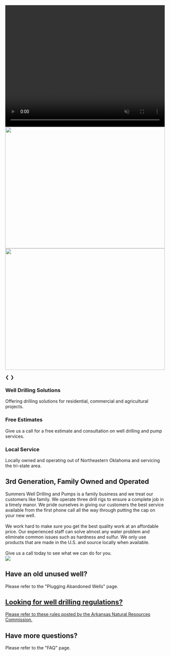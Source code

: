 <script src="{{ '/js/carousel.js?v=' | append: site.github.build_revision | relative_url }}"></script>
<!-- Slideshow container -->
<div class="slideshow-container">

  <!-- Full-width images with number and caption text -->

  <div class="mySlides fade">
    <video muted playsInLine src="{{ '/images/ColcordFast.mov' | relative_url }}" style="width:100%; object-fit: fill; height: calc(100vw * .4);"></video>
  </div>

  <div class="mySlides fade">
    <img src="{{ '/images/yellowrig.jpg?v=' | append: site.github.build_revision | relative_url }}" style="width:100%; height: calc(100vw * .4);">
  </div>

  <div class="mySlides fade">
    <img src="{{ '/images/silver3QuarterTonCropped.jpeg?v=' | append: site.github.build_revision | relative_url }}" style="width:100%; height: calc(100vw * .4);">
  </div>

  <!-- Next and previous buttons -->
  <a class="prev" onclick="goBack()">&#10094;</a>
  <a class="next" onclick="autoSlide()">&#10095;</a>

</div>
<div class="mid-page-lists">
	<span class="mid-page-list-border">
		<h3>Well Drilling Solutions</h3>
		<div class="mid-page-info">
			Offering drilling solutions for residential, commercial and agricultural projects.
		</div>
	</span>
	<span id="hideWhenSmall" class="mid-page-list-border mid-page-additional-section">
		<h3>Free Estimates</h3>
		<div class="mid-page-info">
			Give us a call for a free estimate and consultation on well drilling and pump services.
		</div>
	</span>
	<span id="hideWhenSmall" class="mid-page-additional-section">
		<h3>Local Service</h3>
		<div class="mid-page-info">
			Locally owned and operating out of Northeastern Oklahoma and servicing the tri-state area.
		</div>
	</span>
</div>


<!-- <div style="width:100%; display: inline; background-color: #BFC0C0">
<div style="display: inline-block">

</div>
<div style="display: inline-block"> -->
<div class="content">
	<div class="content-left">
		<div class="content-left-header">
			<h2>3rd Generation, Family Owned and Operated</h2>
		</div>
		<div class="content-left-body">
			Summers Well Drilling and Pumps is a family business and we treat our customers like family.
			We operate three drill rigs to ensure a complete job in a timely manor. We pride ourselves in giving our customers the best service available from the first phone call all the way through putting the cap on your new well.<br /><br />
			We work hard to make sure you get the best quality work at an affordable price. Our experienced staff can solve almost any water problem and eliminate common issues such as hardness and sulfur. We only use products that are made in the U.S. and source locally when available.<br /> <br />
			Give us a call today to see what we can do for you.
		</div>
	</div>
	<div class="content-right">
		<img src="/SummersDrilling/images/Yellow rig1.jpg">
	</div>
</div>

<div class="bottom-block-links">
            <a class="bottom-block-link">
                <h2 class="bottom-block-link-header">
                    Have an old unused well?
                </h2>
                <div class="bottom-block-link-content">
                    Please refer to the "Plugging Abandoned Wells" page.
                </div>
            </a>
            <a class="bottom-block-link" href="http://170.94.37.152/REGS/138.00.05-008F-8208.pdf">
                <h2 class="bottom-block-link-header">
                    Looking for well drilling regulations?
                </h2>
                <div class="bottom-block-link-content">
                    Please refer to these rules posted by the Arkansas Natural Resources Commission.
                </div>
            </a>
            <a class="bottom-block-link">
                <h2 class="bottom-block-link-header">
                    Have more questions?
                </h2>
                <div class="bottom-block-link-content">
                    Please refer to the "FAQ" page.
                </div>
            </a>
        </div>
